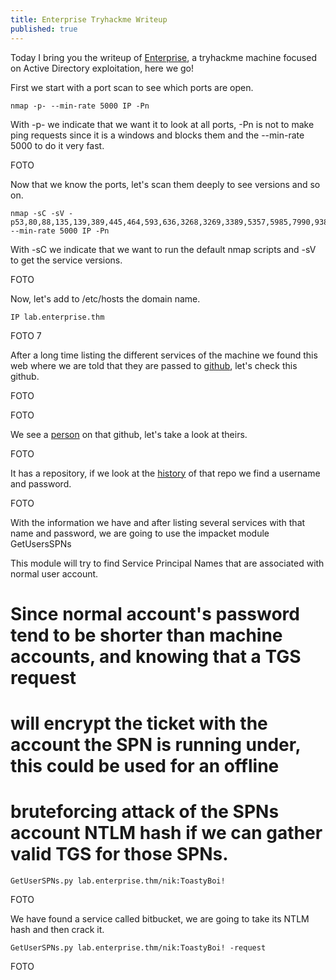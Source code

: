 ```yaml
---
title: Enterprise Tryhackme Writeup
published: true
---
```


Today I bring you the writeup of [Enterprise](https://tryhackme.com/room/enterprise), a tryhackme machine focused on Active Directory exploitation, here we go!

First we start with a port scan to see which ports are open.

```shell
nmap -p- --min-rate 5000 IP -Pn
```

With -p- we indicate that we want it to look at all ports, -Pn is not to make ping requests since it is a windows and blocks them and the --min-rate 5000 to do it very fast.

FOTO

Now that we know the ports, let's scan them deeply to see versions and so on.

```shell
nmap -sC -sV -p53,80,88,135,139,389,445,464,593,636,3268,3269,3389,5357,5985,7990,9389,47001,49664,49665,49666,49668,49669,49670,49672,49676,49701,49710,49833 --min-rate 5000 IP -Pn
```

With -sC we indicate that we want to run the default nmap scripts and -sV to get the service versions.

FOTO

Now, let's add to /etc/hosts the domain name.

```shell
IP lab.enterprise.thm
```

FOTO 7

After a long time listing the different services of the machine we found this web where we are told that they are passed to [github](https://github.com/Enterprise-THM), let's check this github.

FOTO

FOTO

We see a [person](https://github.com/Nik-enterprise-dev) on that github, let's take a look at theirs.

FOTO

It has a repository, if we look at the [history](https://github.com/Nik-enterprise-dev/mgmtScript.ps1/commit/bc40c9f237bfbe7be7181e82bebe7c0087eb7ed8) of that repo we find a username and password.

FOTO

With the information we have and after listing several services with that name and password, we are going to use the impacket module GetUsersSPNs

This module will try to find Service Principal Names that are associated with normal user account.
#   Since normal account's password tend to be shorter than machine accounts, and knowing that a TGS request
#   will encrypt the ticket with the account the SPN is running under, this could be used for an offline
#   bruteforcing attack of the SPNs account NTLM hash if we can gather valid TGS for those SPNs.

```shell
GetUserSPNs.py lab.enterprise.thm/nik:ToastyBoi!
```

FOTO

We have found a service called bitbucket, we are going to take its NTLM hash and then crack it.

```shell
GetUserSPNs.py lab.enterprise.thm/nik:ToastyBoi! -request
```

FOTO


